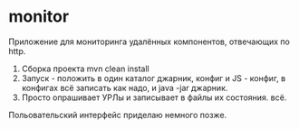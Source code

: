 # monitor
Приложение для мониторинга удалённых компонентов, отвечающих по http.

1. Сборка проекта mvn clean install
2. Запуск - положить в один каталог джарник, конфиг и JS - конфиг, в конфигах всё записать как надо, и java -jar джарник.
3. Просто опрашивает УРЛы и записывает в файлы их состояния. всё.

Польовательский интерфейс приделаю немного позже.
